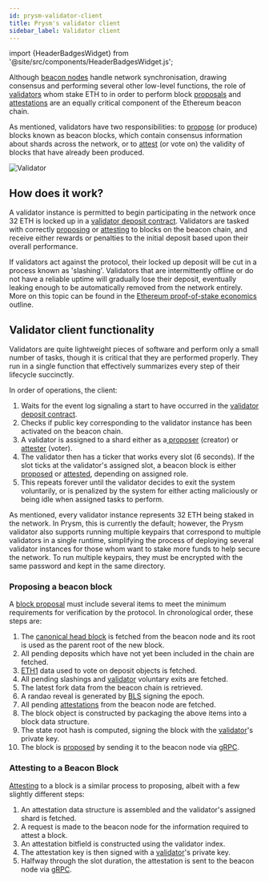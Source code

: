```yaml
---
id: prysm-validator-client
title: Prysm's validator client
sidebar_label: Validator client
---
```


import {HeaderBadgesWidget} from '@site/src/components/HeaderBadgesWidget.js';

<HeaderBadgesWidget />

Although [beacon nodes](./beacon-node) handle network synchronisation, drawing consensus and performing several other low-level functions, the role of [validators](/prysm/docs/terminology#validator) whom stake ETH to in order to perform block [proposals](/prysm/docs/terminology#propose) and [attestations](/prysm/docs/terminology#attest) are an equally critical component of the Ethereum beacon chain.

As mentioned, validators have two responsibilities: to [propose](/prysm/docs/terminology#propose) \(or produce\) blocks known as beacon blocks, which contain consensus information about shards across the network, or to [attest](/prysm/docs/terminology#attest) \(or vote on\) the validity of blocks that have already been produced.

![Validator](/img/prysm-validator.png)

## How does it work?

A validator instance is permitted to begin participating in the network once 32 ETH is locked up in a [validator deposit contract](./validator-deposit-contract). Validators are tasked with correctly [proposing](/prysm/docs/terminology#propose) or [attesting](/prysm/docs/terminology#attest) to blocks on the beacon chain, and receive either rewards or penalties to the initial deposit based upon their overall performance.

If validators act against the protocol, their locked up deposit will be cut in a process known as 'slashing'. Validators that are intermittently offline or do not have a reliable uptime will gradually lose their deposit, eventually leaking enough to be automatically removed from the network entirely. More on this topic can be found in the [Ethereum proof-of-stake economics](https://docs.ethhub.io/ethereum-roadmap/ethereum-2.0/eth-2.0-economics/) outline.

## Validator client functionality

Validators are quite lightweight pieces of software and perform only a small number of tasks, though it is critical that they are performed properly. They run in a single function that effectively summarizes every step of their lifecycle succinctly.

In order of operations, the client:

1. Waits for the event log signaling a start to have occurred in the [validator deposit contract](./validator-deposit-contract).
2. Checks if public key corresponding to the validator instance has been activated on the beacon chain.
3. A validator is assigned to a shard either as a[ proposer](/prysm/docs/terminology#proposal-propose) \(creator\) or [attester](/prysm/docs/terminology#attestation-attest) \(voter\).
4. The validator then has a ticker that works every slot \(6 seconds\). If the slot ticks at the validator's assigned slot, a beacon block is either [proposed](/prysm/docs/terminology#propose) or [attested](/prysm/docs/terminology#attest), depending on assigned role.
5. This repeats forever until the validator decides to exit the system voluntarily, or is penalized by the system for either acting maliciously or being idle when assigned tasks to perform.

As mentioned, every validator instance represents 32 ETH being staked in the network. In Prysm, this is currently the default; however, the Prysm validator also supports running multiple keypairs that correspond to multiple validators in a single runtime, simplifying the process of deploying several validator instances for those whom want to stake more funds to help secure the network.  To run multiple keypairs, they must be encrypted with the same password and kept in the same directory.

### Proposing a beacon block

A [block proposal](/prysm/docs/terminology#propose) must include several items to meet the minimum requirements for verification by the protocol. In chronological order, these steps are:

1. The [canonical head block](/prysm/docs/terminology#canonical-head-block) is fetched from the beacon node and its root is used as the parent root of the new block.
2. All pending deposits which have not yet been included in the chain are fetched.
3. [ETH1](/prysm/docs/terminology#eth1) data used to vote on deposit objects is fetched.
4. All pending slashings and [validator](/prysm/docs/terminology#validator) voluntary exits are fetched.
5. The latest fork data from the beacon chain is retrieved.
6. A randao reveal is generated by [BLS](/prysm/docs/how-prysm-works/bls-cryptography) signing the epoch.
7. All pending [attestations](/prysm/docs/terminology#attest) from the beacon node are fetched.
8. The block object is constructed by packaging the above items into a block data structure.
9. The state root hash is computed, signing the block with the [validator](/prysm/docs/terminology#validator)'s private key.
10. The block is [proposed](/prysm/docs/terminology#propose) by sending it to the beacon node via [gRPC](./prysm-public-api).

### Attesting to a Beacon Block

[Attesting](/prysm/docs/terminology#attest) to a block is a similar process to proposing, albeit with a few slightly different steps:

1. An attestation data structure is assembled and the validator's assigned shard is fetched.
2. A request is made to the beacon node for the information required to attest a block.
3. An attestation bitfield is constructed using the validator index.
4. The attestation key is then signed with a [validator](/prysm/docs/terminology#validator)'s private key.
5. Halfway through the slot duration, the attestation is sent to the beacon node via [gRPC](./prysm-public-api).

